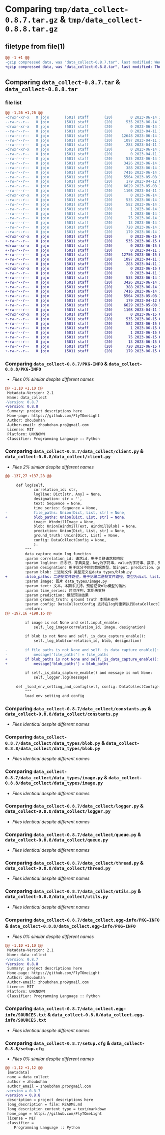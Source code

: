 # Comparing `tmp/data_collect-0.8.7.tar.gz` & `tmp/data_collect-0.8.8.tar.gz`

## filetype from file(1)

```diff
@@ -1 +1 @@
-gzip compressed data, was "data_collect-0.8.7.tar", last modified: Wed Jun 14 19:46:33 2023, max compression
+gzip compressed data, was "data_collect-0.8.8.tar", last modified: Thu Jun 15 02:32:29 2023, max compression
```

## Comparing `data_collect-0.8.7.tar` & `data_collect-0.8.8.tar`

### file list

```diff
@@ -1,26 +1,26 @@
-drwxr-xr-x   0 jojo       (501) staff       (20)        0 2023-06-14 19:46:33.517897 data_collect-0.8.7/
--rw-r--r--   0 jojo       (501) staff       (20)      535 2023-06-14 19:46:33.517991 data_collect-0.8.7/PKG-INFO
-drwxr-xr-x   0 jojo       (501) staff       (20)        0 2023-06-14 19:46:33.515792 data_collect-0.8.7/data_collect/
--rw-r--r--   0 jojo       (501) staff       (20)        0 2023-04-11 15:51:48.000000 data_collect-0.8.7/data_collect/__init__.py
--rw-r--r--   0 jojo       (501) staff       (20)    12648 2023-06-14 19:46:12.000000 data_collect-0.8.7/data_collect/client.py
--rw-r--r--   0 jojo       (501) staff       (20)     1097 2023-04-11 15:51:48.000000 data_collect-0.8.7/data_collect/constants.py
--rw-r--r--   0 jojo       (501) staff       (20)      283 2023-04-11 15:51:48.000000 data_collect-0.8.7/data_collect/correlation_id.py
-drwxr-xr-x   0 jojo       (501) staff       (20)        0 2023-06-14 19:46:33.517606 data_collect-0.8.7/data_collect/data_types/
--rw-r--r--   0 jojo       (501) staff       (20)        0 2023-04-11 15:51:48.000000 data_collect-0.8.7/data_collect/data_types/__init__.py
--rw-r--r--   0 jojo       (501) staff       (20)      535 2023-06-14 19:41:14.000000 data_collect-0.8.7/data_collect/data_types/blob.py
--rw-r--r--   0 jojo       (501) staff       (20)     3426 2023-06-14 19:39:14.000000 data_collect-0.8.7/data_collect/data_types/image.py
--rw-r--r--   0 jojo       (501) staff       (20)      388 2023-06-14 19:28:54.000000 data_collect-0.8.7/data_collect/data_types/text.py
--rw-r--r--   0 jojo       (501) staff       (20)     7416 2023-06-14 19:39:04.000000 data_collect-0.8.7/data_collect/logger.py
--rw-r--r--   0 jojo       (501) staff       (20)     5564 2023-05-08 13:37:11.000000 data_collect-0.8.7/data_collect/queue.py
--rw-r--r--   0 jojo       (501) staff       (20)      179 2023-04-12 08:56:34.000000 data_collect-0.8.7/data_collect/setup.py
--rw-r--r--   0 jojo       (501) staff       (20)     6629 2023-05-08 13:37:11.000000 data_collect-0.8.7/data_collect/thread.py
--rw-r--r--   0 jojo       (501) staff       (20)     1108 2023-04-11 15:51:48.000000 data_collect-0.8.7/data_collect/utils.py
-drwxr-xr-x   0 jojo       (501) staff       (20)        0 2023-06-14 19:46:33.516601 data_collect-0.8.7/data_collect.egg-info/
--rw-r--r--   0 jojo       (501) staff       (20)      535 2023-06-14 19:46:33.000000 data_collect-0.8.7/data_collect.egg-info/PKG-INFO
--rw-r--r--   0 jojo       (501) staff       (20)      582 2023-06-14 19:46:33.000000 data_collect-0.8.7/data_collect.egg-info/SOURCES.txt
--rw-r--r--   0 jojo       (501) staff       (20)        1 2023-06-14 19:46:33.000000 data_collect-0.8.7/data_collect.egg-info/dependency_links.txt
--rw-r--r--   0 jojo       (501) staff       (20)        1 2023-06-14 19:46:33.000000 data_collect-0.8.7/data_collect.egg-info/not-zip-safe
--rw-r--r--   0 jojo       (501) staff       (20)       75 2023-06-14 19:46:33.000000 data_collect-0.8.7/data_collect.egg-info/requires.txt
--rw-r--r--   0 jojo       (501) staff       (20)       13 2023-06-14 19:46:33.000000 data_collect-0.8.7/data_collect.egg-info/top_level.txt
--rw-r--r--   0 jojo       (501) staff       (20)      720 2023-06-14 19:46:33.518445 data_collect-0.8.7/setup.cfg
--rw-r--r--   0 jojo       (501) staff       (20)      179 2023-06-14 19:46:32.000000 data_collect-0.8.7/setup.py
+drwxr-xr-x   0 jojo       (501) staff       (20)        0 2023-06-15 02:32:29.185801 data_collect-0.8.8/
+-rw-r--r--   0 jojo       (501) staff       (20)      535 2023-06-15 02:32:29.185896 data_collect-0.8.8/PKG-INFO
+drwxr-xr-x   0 jojo       (501) staff       (20)        0 2023-06-15 02:32:29.183364 data_collect-0.8.8/data_collect/
+-rw-r--r--   0 jojo       (501) staff       (20)        0 2023-04-11 15:51:48.000000 data_collect-0.8.8/data_collect/__init__.py
+-rw-r--r--   0 jojo       (501) staff       (20)    12756 2023-06-15 02:29:17.000000 data_collect-0.8.8/data_collect/client.py
+-rw-r--r--   0 jojo       (501) staff       (20)     1097 2023-04-11 15:51:48.000000 data_collect-0.8.8/data_collect/constants.py
+-rw-r--r--   0 jojo       (501) staff       (20)      283 2023-04-11 15:51:48.000000 data_collect-0.8.8/data_collect/correlation_id.py
+drwxr-xr-x   0 jojo       (501) staff       (20)        0 2023-06-15 02:32:29.185309 data_collect-0.8.8/data_collect/data_types/
+-rw-r--r--   0 jojo       (501) staff       (20)        0 2023-04-11 15:51:48.000000 data_collect-0.8.8/data_collect/data_types/__init__.py
+-rw-r--r--   0 jojo       (501) staff       (20)      535 2023-06-14 19:41:14.000000 data_collect-0.8.8/data_collect/data_types/blob.py
+-rw-r--r--   0 jojo       (501) staff       (20)     3426 2023-06-14 19:39:14.000000 data_collect-0.8.8/data_collect/data_types/image.py
+-rw-r--r--   0 jojo       (501) staff       (20)      388 2023-06-14 19:28:54.000000 data_collect-0.8.8/data_collect/data_types/text.py
+-rw-r--r--   0 jojo       (501) staff       (20)     7416 2023-06-14 19:39:04.000000 data_collect-0.8.8/data_collect/logger.py
+-rw-r--r--   0 jojo       (501) staff       (20)     5564 2023-05-08 13:37:11.000000 data_collect-0.8.8/data_collect/queue.py
+-rw-r--r--   0 jojo       (501) staff       (20)      179 2023-04-12 08:56:34.000000 data_collect-0.8.8/data_collect/setup.py
+-rw-r--r--   0 jojo       (501) staff       (20)     6629 2023-05-08 13:37:11.000000 data_collect-0.8.8/data_collect/thread.py
+-rw-r--r--   0 jojo       (501) staff       (20)     1108 2023-04-11 15:51:48.000000 data_collect-0.8.8/data_collect/utils.py
+drwxr-xr-x   0 jojo       (501) staff       (20)        0 2023-06-15 02:32:29.184363 data_collect-0.8.8/data_collect.egg-info/
+-rw-r--r--   0 jojo       (501) staff       (20)      535 2023-06-15 02:32:29.000000 data_collect-0.8.8/data_collect.egg-info/PKG-INFO
+-rw-r--r--   0 jojo       (501) staff       (20)      582 2023-06-15 02:32:29.000000 data_collect-0.8.8/data_collect.egg-info/SOURCES.txt
+-rw-r--r--   0 jojo       (501) staff       (20)        1 2023-06-15 02:32:29.000000 data_collect-0.8.8/data_collect.egg-info/dependency_links.txt
+-rw-r--r--   0 jojo       (501) staff       (20)        1 2023-06-15 02:32:29.000000 data_collect-0.8.8/data_collect.egg-info/not-zip-safe
+-rw-r--r--   0 jojo       (501) staff       (20)       75 2023-06-15 02:32:29.000000 data_collect-0.8.8/data_collect.egg-info/requires.txt
+-rw-r--r--   0 jojo       (501) staff       (20)       13 2023-06-15 02:32:29.000000 data_collect-0.8.8/data_collect.egg-info/top_level.txt
+-rw-r--r--   0 jojo       (501) staff       (20)      720 2023-06-15 02:32:29.186327 data_collect-0.8.8/setup.cfg
+-rw-r--r--   0 jojo       (501) staff       (20)      179 2023-06-15 02:32:28.000000 data_collect-0.8.8/setup.py
```

### Comparing `data_collect-0.8.7/PKG-INFO` & `data_collect-0.8.8/PKG-INFO`

 * *Files 0% similar despite different names*

```diff
@@ -1,10 +1,10 @@
 Metadata-Version: 2.1
 Name: data_collect
-Version: 0.8.7
+Version: 0.8.8
 Summary: project descriptions here
 Home-page: https://github.com/FlyTOmeLight
 Author: zhoubohan
 Author-email: zhoubohan.pro@gmail.com
 License: MIT
 Platform: UNKNOWN
 Classifier: Programming Language :: Python
```

### Comparing `data_collect-0.8.7/data_collect/client.py` & `data_collect-0.8.8/data_collect/client.py`

 * *Files 2% similar despite different names*

```diff
@@ -137,27 +137,28 @@
 
     def log(self,
             correlation_id: str,
             logline: Dict[str, Any] = None,
             designation: str = '',
             text: Sequence = None,
             time_series: Sequence = None,
-            file_paths: Union[Dict, List, str] = None,
+            blob_paths: Union[Dict, List, str] = None,
             image: WindmillImage = None,
             blob: Union[WindmillText, WindmillBlob] = None,
             prediction: Union[Dict, List, str] = None,
             ground_truth: Union[Dict, List] = None,
             config: DataCollectConfig = None,
             ):
         """
         data capture main log function
         :param correlation_id: 请求id，用于关联请求和响应
         :param logline: 日志行，字典类型，key为字符串，value为字符串、数字、列表、字典
         :param designation: 用于区分不同的数据类型，如input、prediction、ground_truth
         :param blob: 二进制文件 类型定义在data_types/blob.py
+        :blob_paths: 二进制文件路径，用于记录二进制文件路径，类型为dict、list、str
         :param image: 图片 data_types/image.py
         :param text: 文本，本期未支持，预留记录nlp模型的输出
         :param time_series: 时间序列，本期未支持
         :param prediction: 模型预测结果
         :param ground_truth: ground truth 本期未支持
         :param config: DataCollectConfig 支持在log时重新执行DataCollectConfig
         :return:
@@ -197,16 +198,16 @@
                                                                                                     cls=NpEncoder)
         if image is not None and self.input_enable:
             self._log_image(correlation_id, image, designation)
 
         if blob is not None and self._is_data_capture_enable():
             self._log_blob(correlation_id, blob, designation)
         
-        if file_paths is not None and self._is_data_capture_enable():
-            message['file_paths'] = file_paths
+        if blob_paths is not None and self._is_data_capture_enable():
+            message['blob_paths'] = blob_paths
             
         if self._is_data_capture_enable() and message is not None:
             self._logger.log(message)
 
     def _load_env_setting_and_config(self, config: DataCollectConfig):
         """
         load env setting and config
```

### Comparing `data_collect-0.8.7/data_collect/constants.py` & `data_collect-0.8.8/data_collect/constants.py`

 * *Files identical despite different names*

### Comparing `data_collect-0.8.7/data_collect/data_types/blob.py` & `data_collect-0.8.8/data_collect/data_types/blob.py`

 * *Files identical despite different names*

### Comparing `data_collect-0.8.7/data_collect/data_types/image.py` & `data_collect-0.8.8/data_collect/data_types/image.py`

 * *Files identical despite different names*

### Comparing `data_collect-0.8.7/data_collect/logger.py` & `data_collect-0.8.8/data_collect/logger.py`

 * *Files identical despite different names*

### Comparing `data_collect-0.8.7/data_collect/queue.py` & `data_collect-0.8.8/data_collect/queue.py`

 * *Files identical despite different names*

### Comparing `data_collect-0.8.7/data_collect/thread.py` & `data_collect-0.8.8/data_collect/thread.py`

 * *Files identical despite different names*

### Comparing `data_collect-0.8.7/data_collect/utils.py` & `data_collect-0.8.8/data_collect/utils.py`

 * *Files identical despite different names*

### Comparing `data_collect-0.8.7/data_collect.egg-info/PKG-INFO` & `data_collect-0.8.8/data_collect.egg-info/PKG-INFO`

 * *Files 0% similar despite different names*

```diff
@@ -1,10 +1,10 @@
 Metadata-Version: 2.1
 Name: data-collect
-Version: 0.8.7
+Version: 0.8.8
 Summary: project descriptions here
 Home-page: https://github.com/FlyTOmeLight
 Author: zhoubohan
 Author-email: zhoubohan.pro@gmail.com
 License: MIT
 Platform: UNKNOWN
 Classifier: Programming Language :: Python
```

### Comparing `data_collect-0.8.7/data_collect.egg-info/SOURCES.txt` & `data_collect-0.8.8/data_collect.egg-info/SOURCES.txt`

 * *Files identical despite different names*

### Comparing `data_collect-0.8.7/setup.cfg` & `data_collect-0.8.8/setup.cfg`

 * *Files 0% similar despite different names*

```diff
@@ -1,12 +1,12 @@
 [metadata]
 name = data_collect
 author = zhoubohan
 author_email = zhoubohan.pro@gmail.com
-version = 0.8.7
+version = 0.8.8
 description = project descriptions here
 long_description = file: README.md
 long_description_content_type = text/markdown
 home_page = https://github.com/FlyTOmeLight
 license = MIT
 classifier = 
 	Programming Language :: Python
```

